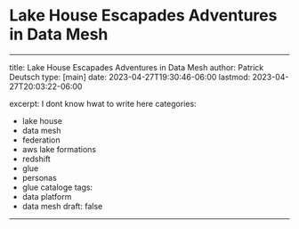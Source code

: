 # Lake House Escapades Adventures in Data Mesh

---
title: Lake House Escapades Adventures in Data Mesh
author: Patrick Deutsch
type: [main]
date: 2023-04-27T19:30:46-06:00
lastmod: 2023-04-27T20:03:22-06:00
<!-- url: /2023/04/27/lake-house-escapades-adventures-in-data-mesh -->
excerpt: I dont know hwat to write here
categories:
  - lake house
  -  data mesh
  -  federation
  -  aws lake formations
  -  redshift
  -  glue
  -  personas
  -  glue cataloge
tags:
  - data platform
  -  data mesh
draft: false
---
